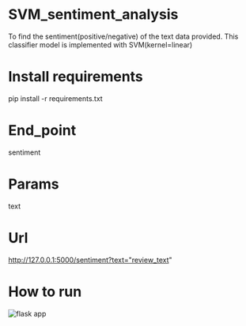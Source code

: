 # SVM_sentiment_analysis

To find the sentiment(positive/negative) of the text data provided. This classifier model is implemented with SVM(kernel=linear)

# Install requirements

pip install -r requirements.txt

# End_point

sentiment

# Params

text

# Url

http://127.0.0.1:5000/sentiment?text="review_text"

# How to run

![flask app](https://github.com/Vasistareddy/sentiment_analysis/blob/master/data/flask_app.gif)